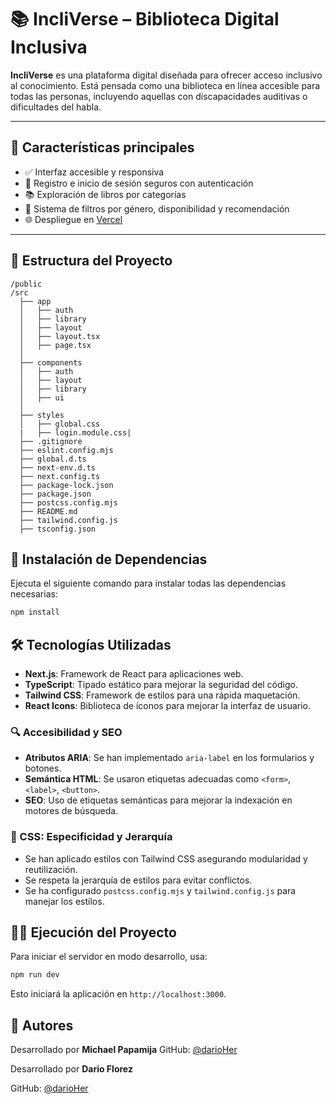 # 📚 IncliVerse – Biblioteca Digital Inclusiva

**IncliVerse** es una plataforma digital diseñada para ofrecer acceso inclusivo al conocimiento. Está pensada como una biblioteca en línea accesible para todas las personas, incluyendo aquellas con discapacidades auditivas o dificultades del habla.

---

## 🚀 Características principales

- ✅ Interfaz accesible y responsiva
- 🔐 Registro e inicio de sesión seguros con autenticación
- 📚 Exploración de libros por categorías
- 🧩 Sistema de filtros por género, disponibilidad y recomendación
- 🌐 Despliegue en [Vercel](https://incli-verse.vercel.app)

---
## 📂 Estructura del Proyecto

```
/public
/src
  ├── app
  │   ├── auth
  │   ├── library
  │   ├── layout
  │   ├── layout.tsx
  │   ├── page.tsx
  │
  ├── components
  │   ├── auth
  │   ├── layout
  │   ├── library
  │   ├── ui
  │
  ├── styles
  │   ├── global.css
  |   ├── login.module.css|
  ├── .gitignore
  ├── eslint.config.mjs
  ├── global.d.ts
  ├── next-env.d.ts
  ├── next.config.ts
  ├── package-lock.json
  ├── package.json
  ├── postcss.config.mjs
  ├── README.md
  ├── tailwind.config.js
  ├── tsconfig.json
```

## 🚀 Instalación de Dependencias

Ejecuta el siguiente comando para instalar todas las dependencias necesarias:

```sh
npm install
```

## 🛠️ Tecnologías Utilizadas

- **Next.js**: Framework de React para aplicaciones web.
- **TypeScript**: Tipado estático para mejorar la seguridad del código.
- **Tailwind CSS**: Framework de estilos para una rápida maquetación.
- **React Icons**: Biblioteca de íconos para mejorar la interfaz de usuario.

### 🔍 Accesibilidad y SEO

- **Atributos ARIA**: Se han implementado `aria-label` en los formularios y botones.
- **Semántica HTML**: Se usaron etiquetas adecuadas como `<form>`, `<label>`, `<button>`.
- **SEO**: Uso de etiquetas semánticas para mejorar la indexación en motores de búsqueda.

### 🎨 CSS: Especificidad y Jerarquía

- Se han aplicado estilos con Tailwind CSS asegurando modularidad y reutilización.
- Se respeta la jerarquía de estilos para evitar conflictos.
- Se ha configurado `postcss.config.mjs` y `tailwind.config.js` para manejar los estilos.

## 🏃‍♂️ Ejecución del Proyecto

Para iniciar el servidor en modo desarrollo, usa:

```sh
npm run dev
```

Esto iniciará la aplicación en `http://localhost:3000`.

## 👤 Autores

Desarrollado por **Michael Papamija** 
GitHub: [@darioHer](https://github.com/dev-Alejo24/incluverse) 

Desarrollado por **Dario Florez** 

GitHub: [@darioHer](https://github.com/darioHer)


